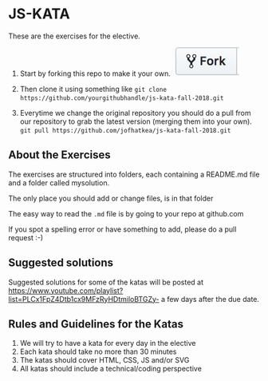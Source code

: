 # JS-KATA

These are the exercises for the elective.

1.  Start by forking this repo to make it your own.
    ![the fork button](gfx/fork_button.png "The Fork Button")

2.  Then clone it using something like `git clone https://github.com/yourgithubhandle/js-kata-fall-2018.git`

3.  Everytime we change the original repository you should do a pull from our repository to grab the latest version (merging them into your own).
    `git pull https://github.com/jofhatkea/js-kata-fall-2018.git`

## About the Exercises

The exercises are structured into folders, each containing a README.md file and a folder called mysolution.

The only place you should add or change files, is in that folder

The easy way to read the `.md` file is by going to your repo at github.com

If you spot a spelling error or have something to add, please do a pull request :-)

## Suggested solutions

Suggested solutions for some of the katas will be posted at https://www.youtube.com/playlist?list=PLCx1FpZ4Dtb1cx9MFzRyHDtmiloBTGZy- a few days after the due date.

## Rules and Guidelines for the Katas

1. We will try to have a kata for every day in the elective
2. Each kata should take no more than 30 minutes
3. The katas should cover HTML, CSS, JS and/or SVG
4. All katas should include a technical/coding perspective
